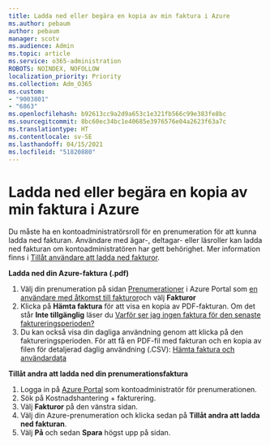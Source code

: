 ```yaml
---
title: Ladda ned eller begära en kopia av min faktura i Azure
ms.author: pebaum
author: pebaum
manager: scotv
ms.audience: Admin
ms.topic: article
ms.service: o365-administration
ROBOTS: NOINDEX, NOFOLLOW
localization_priority: Priority
ms.collection: Adm_O365
ms.custom:
- "9003801"
- "6863"
ms.openlocfilehash: b92613cc9a2d9a653c1e321fb566c99e383fe8bc
ms.sourcegitcommit: 8bc60ec34bc1e40685e3976576e04a2623f63a7c
ms.translationtype: HT
ms.contentlocale: sv-SE
ms.lasthandoff: 04/15/2021
ms.locfileid: "51820880"
---
```

# <a name="download-or-request-a-copy-of-my-bill-in-azure"></a>Ladda ned eller begära en kopia av min faktura i Azure

Du måste ha en kontoadministratörsroll för en prenumeration för att kunna ladda ned fakturan. Användare med ägar-, deltagar- eller läsroller kan ladda ned fakturan om kontoadministratören har gett behörighet. Mer information finns i [Tillåt användare att ladda ned fakturor](https://docs.microsoft.com/azure/cost-management-billing/manage/manage-billing-access#opt-in).

**Ladda ned din Azure-faktura (.pdf)**

1. Välj din prenumeration på sidan [Prenumerationer](https://portal.azure.com/#blade/Microsoft_Azure_Billing/SubscriptionsBlade) i Azure Portal som [en användare med åtkomst till fakturor](https://docs.microsoft.com/azure/cost-management-billing/manage/manage-billing-access?WT.mc_id=Portal-Microsoft_Azure_Support)och välj **Fakturor**
2. Klicka på **Hämta faktura** för att visa en kopia av PDF-fakturan. Om det står **Inte tillgänglig** läser du [Varför ser jag ingen faktura för den senaste faktureringsperioden?](https://docs.microsoft.com/azure/cost-management-billing/manage/download-azure-invoice-daily-usage-date?WT.mc_id=Portal-Microsoft_Azure_Support#noinvoice)
3. Du kan också visa din dagliga användning genom att klicka på den faktureringsperioden. För att få en PDF-fil med fakturan och en kopia av filen för detaljerad daglig användning (.CSV): [Hämta faktura och användardata](https://docs.microsoft.com/azure/cost-management-billing/manage/download-azure-invoice-daily-usage-date?WT.mc_id=Portal-Microsoft_Azure_Support)  

**Tillåt andra att ladda ned din prenumerationsfaktura**

1. Logga in på [Azure Portal](https://portal.azure.com/) som kontoadministratör för prenumerationen.
2. Sök på Kostnadshantering + fakturering.
3. Välj **Fakturor** på den vänstra sidan.
4. Välj din Azure-prenumeration och klicka sedan på **Tillåt andra att ladda ned fakturan**.
5. Välj **På** och sedan **Spara** högst upp på sidan.
